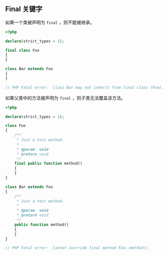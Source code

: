 ## Final 关键字

如果一个类被声明为 `final` ，则不能被继承。

```php
<?php

declare(strict_types = 1);

final class Foo
{
}

class Bar extends Foo
{
}

// PHP Fatal error:  Class Bar may not inherit from final class (Foo).

```

如果父类中的方法被声明为 `final` ，则子类无法覆盖该方法。

```php
<?php

declare(strict_types = 1);

class Foo
{
    /**
     * Just a test method.
     *
     * @param  void
     * @return void
     */
    final public function method()
    {
    }
}

class Bar extends Foo
{
    /**
     * Just a test method.
     *
     * @param  void
     * @return void
     */
    public function method()
    {
    }
}

// PHP Fatal error:  Cannot override final method Foo::method().

```

